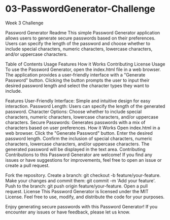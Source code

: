 # 03-PasswordGenerator-Challenge
 Week 3 Challenge

Password Generator Readme
This simple Password Generator application allows users to generate secure passwords based on their preferences. Users can specify the length of the password and choose whether to include special characters, numeric characters, lowercase characters, and/or uppercase characters.

Table of Contents
Usage
Features
How it Works
Contributing
License
Usage
To use the Password Generator, open the index.html file in a web browser. The application provides a user-friendly interface with a "Generate Password" button. Clicking the button prompts the user to input their desired password length and select the character types they want to include.

Features
User-Friendly Interface: Simple and intuitive design for easy interaction.
Password Length: Users can specify the length of the generated password.
Character Options: Choose whether to include special characters, numeric characters, lowercase characters, and/or uppercase characters.
Secure Passwords: Generates passwords with a mix of characters based on user preferences.
How it Works
Open index.html in a web browser.
Click the "Generate Password" button.
Enter the desired password length.
Confirm the inclusion of special characters, numeric characters, lowercase characters, and/or uppercase characters.
The generated password will be displayed in the text area.
Contributing
Contributions to this Password Generator are welcome! If you find any issues or have suggestions for improvements, feel free to open an issue or create a pull request.

Fork the repository.
Create a branch: git checkout -b feature/your-feature.
Make your changes and commit them: git commit -m 'Add your feature'.
Push to the branch: git push origin feature/your-feature.
Open a pull request.
License
This Password Generator is licensed under the MIT License. Feel free to use, modify, and distribute the code for your purposes.

Enjoy generating secure passwords with this Password Generator! If you encounter any issues or have feedback, please let us know.